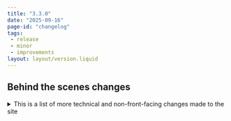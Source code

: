 ```yaml
---
title: "3.3.0"
date: "2025-09-16"
page-id: "changelog"
tags: 
 - release
 - minor
 - improvements
layout: layout/version.liquid
---
```


## Behind the scenes changes
<details>
<summary>This is a list of more technical and non-front-facing changes made to the site  </summary>

### Changes
- Updated the structure of changelog files to add an additional sub-folder based on minor version. Keeping it a little tidier and easier to manage/search through.
</details>